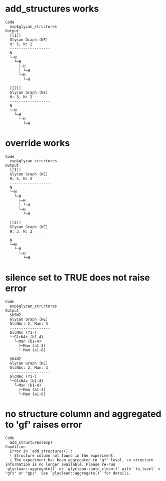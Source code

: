 # add_structures works

    Code
      exp$glycan_structures
    Output
      [[1]]
      Glycan Graph (NE)
      H: 5, N: 2
      ------------------
      N
      └─N
        └─H
          ├─H
          │ └─H
          └─H
            └─H
      
      [[2]]
      Glycan Graph (NE)
      H: 3, N: 2
      ------------------
      N
      └─N
        └─H
          └─H
            └─H
      

# override works

    Code
      exp$glycan_structures
    Output
      [[1]]
      Glycan Graph (NE)
      H: 5, N: 2
      ------------------
      N
      └─N
        └─H
          ├─H
          │ └─H
          └─H
            └─H
      
      [[2]]
      Glycan Graph (NE)
      H: 3, N: 2
      ------------------
      N
      └─N
        └─H
          └─H
            └─H
      

# silence set to TRUE does not raise error

    Code
      exp$glycan_structures
    Output
      $H5N2
      Glycan Graph (NE)
      GlcNAc: 2, Man: 3
      ------------------
      GlcNAc (?1-)
      └─GlcNAc (b1-4)
        └─Man (b1-4)
          ├─Man (a1-3)
          └─Man (a1-6)
      
      $H4N2
      Glycan Graph (NE)
      GlcNAc: 2, Man: 3
      ------------------
      GlcNAc (?1-)
      └─GlcNAc (b1-4)
        └─Man (b1-4)
          ├─Man (a1-3)
          └─Man (a1-6)
      

# no structure column and aggregated to 'gf' raises error

    Code
      add_structures(exp)
    Condition
      Error in `add_structures()`:
      ! Structure column not found in the experiment.
      i The experiment has been aggregated to "gf" level, so structure information is no longer available. Please re-run `glyclean::aggregate()` or `glyclean::auto_clean()` with `to_level` = "gfs" or "gps". See `glyclean::aggregate()` for details.

